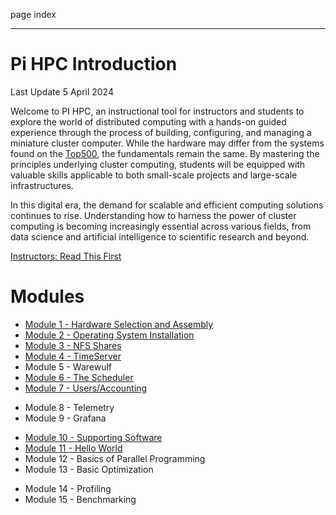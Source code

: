 page
index


---

# Pi HPC Introduction

<span class="small">Last Update 5 April 2024</span>

Welcome to PI HPC, an instructional tool for instructors and students to explore the world of distributed computing with a hands-on guided experience through the process of building, configuring, and managing a miniature cluster computer. While the hardware may differ from the systems found on the [Top500](https://top500.org), the fundamentals remain the same. By mastering the principles underlying cluster computing, students will be equipped with valuable skills applicable to both small-scale projects and large-scale infrastructures.

In this digital era, the demand for scalable and efficient computing solutions continues to rise. Understanding how to harness the power of cluster computing is becoming increasingly essential across various fields, from data science and artificial intelligence to scientific research and beyond.

[Instructors: Read This First](instructors)

# Modules

<!-- wk 1: -->
- [Module 1 - Hardware Selection and Assembly](modules/hardware-selection.md)    <!--john needs to do this-->
- [Module 2 - Operating System Installation](modules/os-install.md)
- [Module 3 - NFS Shares](modules/nfs.md)
- [Module 4 - TimeServer](modules/chrony.md)
- Module 5 - Warewulf
- [Module 6 - The Scheduler](modules/slurm.md)
- [Module 7 - Users/Accounting](modules/accounting.md)
<!-- end wk 1 -->
<!-- wk 2: -->
- Module 8 - Telemetry
- Module 9 - Grafana
<!-- end wk 2 -->
<!-- wk 3: -->
- [Module 10 - Supporting Software](modules/supporting-software.md)
- [Module 11 - Hello World](modules/hello-world.md)
- Module 12 - Basics of Parallel Programming    <!--john-->
- Module 13 - Basic Optimization
<!-- end wk 3 -->
<!-- wk 4: -->
- Module 14 - Profiling
- Module 15 - Benchmarking                      <!--tess or drew-->
<!-- end wk 4 -->


<!-- not rn 
<!-- - [Module 11 - Parallel Storage (Optional)](module-11) -->
<!-- - Module 12 - GPU Compute (Optional)            plans need to be finalized for this -->
<!-- - Module 14 - Challenges                        also john -->
